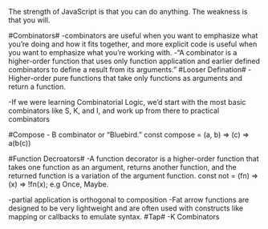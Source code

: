 The strength of JavaScript is that you can do anything. The weakness is that you will.

#Combinators#
-combinators are useful when you want to emphasize what you’re doing and how it fits together, and more explicit code is useful when you want to emphasize what you’re working with.
-“A combinator is a higher-order function that uses only function application 
and earlier defined combinators to define a result from its arguments.”
#Looser Defination#
-Higher-order pure functions that take only functions as arguments and return a function.

-If we were learning Combinatorial Logic, we’d start with the most basic combinators like S, K, and I, and work up from there to practical combinators

#Compose -  B combinator or “Bluebird.”
const compose = (a, b) => (c) => a(b(c))

#Function Decroators#
  -A function decorator is a higher-order function that takes one function as an argument, returns another function, and the returned function is a variation of the argument function. 
    const not = (fn) => (x) => !fn(x);
    e.g Once, Maybe.

-partial application is orthogonal to composition
-Fat arrow functions are designed to be very lightweight and are often used with constructs like mapping or callbacks to emulate syntax.
#Tap#
-K Combinators


